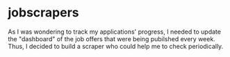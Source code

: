 # jobscrapers
As I was wondering to track my applications' progress, I needed to update the "dashboard" of the job offers that were being pubilshed every week. Thus, I decided to build a scraper who could help me to check periodically.
